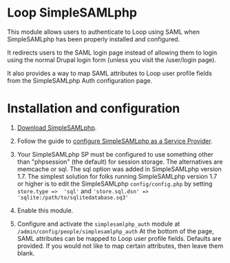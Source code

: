 # Loop SimpleSAMLphp

This module allows users to authenticate to Loop using SAML when
SimpleSAMLphp has been properly installed and configured.

It redirects users to the SAML login page instead of allowing them to login 
using the normal Drupal login form (unless you visit the /user/login page).

It also provides a way to map SAML attributes to Loop user profile fields from
the SimpleSAMLphp Auth configuration page.

# Installation and configuration

1.  [Download SimpleSAMLphp](https://simplesamlphp.org/download).

2.  Follow the guide to [configure SimpleSAMLphp as a Service Provider](https://simplesamlphp.org/docs/stable/simplesamlphp-sp).
      
3.  Your SimpleSAMLphp SP must be configured to use something other than
    "phpsession" (the default) for session storage. The alternatives are memcache
    or sql. The sql option was added in SimpleSAMLphp version 1.7.
    The simplest solution for folks running SimpleSAMLphp version 1.7 or higher is
    to edit the SimpleSAMLphp `config/config.php` by setting `store.type => 
    'sql'` and `'store.sql.dsn' => 'sqlite:/path/to/sqlitedatabase.sq3'`

4.  Enable this module.

5.  Configure and activate the `simplesamlphp_auth` module at 
    `/admin/config/people/simplesamlphp_auth`
    At the bottom of the page, SAML attributes can be mapped to Loop user
    profile fields. Defaults are provided. If you would not like to map
    certain attributes, then leave them blank.
